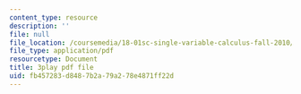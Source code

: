 ```yaml
---
content_type: resource
description: ''
file: null
file_location: /coursemedia/18-01sc-single-variable-calculus-fall-2010/fb457283d8487b2a79a278e4871ff22d_Psks_KK0YZ8.pdf
file_type: application/pdf
resourcetype: Document
title: 3play pdf file
uid: fb457283-d848-7b2a-79a2-78e4871ff22d
---
```

